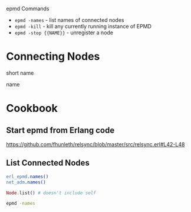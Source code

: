 epmd Commands

* `epmd -names` - list names of connected nodes
* `epmd -kill` - kill any currently running instance of EPMD
* `epmd -stop {{NAME}}` - unregister a node

# Connecting Nodes

short name

name

# Cookbook

## Start epmd from Erlang code

https://github.com/fhunleth/relsync/blob/master/src/relsync.erl#L42-L48

## List Connected Nodes

```erlang
erl_epmd.names()
net_adm.names()
```

```elixir
Node.list() # doesn't include self
```

```sh
epmd -names
```
